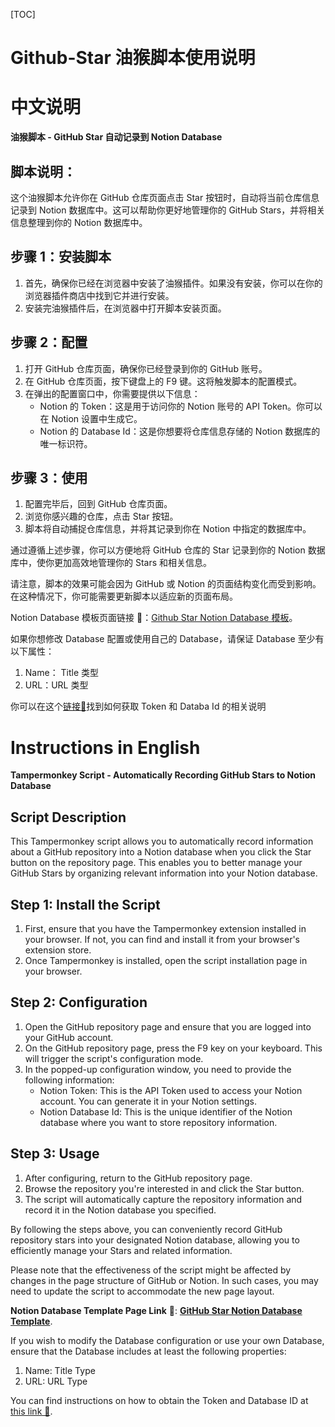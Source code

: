 [TOC]

# Github-Star 油猴脚本使用说明

# 中文说明

**油猴脚本 - GitHub Star 自动记录到 Notion Database**

## 脚本说明：

这个油猴脚本允许你在 GitHub 仓库页面点击 Star 按钮时，自动将当前仓库信息记录到 Notion 数据库中。这可以帮助你更好地管理你的 GitHub Stars，并将相关信息整理到你的 Notion 数据库中。

## **步骤 1：安装脚本**

1. 首先，确保你已经在浏览器中安装了油猴插件。如果没有安装，你可以在你的浏览器插件商店中找到它并进行安装。
2. 安装完油猴插件后，在浏览器中打开脚本安装页面。

## **步骤 2：配置**

1. 打开 GitHub 仓库页面，确保你已经登录到你的 GitHub 账号。
2. 在 GitHub 仓库页面，按下键盘上的 F9 键。这将触发脚本的配置模式。
3. 在弹出的配置窗口中，你需要提供以下信息：
    - Notion 的 Token：这是用于访问你的 Notion 账号的 API Token。你可以在 Notion 设置中生成它。
    - Notion 的 Database Id：这是你想要将仓库信息存储的 Notion 数据库的唯一标识符。

## **步骤 3：使用**

1. 配置完毕后，回到 GitHub 仓库页面。
2. 浏览你感兴趣的仓库，点击 Star 按钮。
3. 脚本将自动捕捉仓库信息，并将其记录到你在 Notion 中指定的数据库中。

通过遵循上述步骤，你可以方便地将 GitHub 仓库的 Star 记录到你的 Notion 数据库中，使你更加高效地管理你的 Stars 和相关信息。

请注意，脚本的效果可能会因为 GitHub 或 Notion 的页面结构变化而受到影响。在这种情况下，你可能需要更新脚本以适应新的页面布局。

Notion Database 模板页面链接 🔗：[Github Star Notion Database 模板](https://www.notion.so/3ad1ccd895434812ae2335f7617a50a6?pvs=21)。

如果你想修改 Database 配置或使用自己的 Database，请保证 Database 至少有以下属性：

1. Name： Title 类型
2. URL：URL 类型

你可以在这个[链接🔗](https://notion-b-sigma.vercel.app/how%20to%20get%20notion%20token%20and%20database%20id)找到如何获取 Token 和 Databa Id 的相关说明

# Instructions in English

**Tampermonkey Script - Automatically Recording GitHub Stars to Notion Database**

## Script Description

This Tampermonkey script allows you to automatically record information about a GitHub repository into a Notion database when you click the Star button on the repository page. This enables you to better manage your GitHub Stars by organizing relevant information into your Notion database.

## **Step 1: Install the Script**

1. First, ensure that you have the Tampermonkey extension installed in your browser. If not, you can find and install it from your browser's extension store.
2. Once Tampermonkey is installed, open the script installation page in your browser.

## **Step 2: Configuration**

1. Open the GitHub repository page and ensure that you are logged into your GitHub account.
2. On the GitHub repository page, press the F9 key on your keyboard. This will trigger the script's configuration mode.
3. In the popped-up configuration window, you need to provide the following information:
    - Notion Token: This is the API Token used to access your Notion account. You can generate it in your Notion settings.
    - Notion Database Id: This is the unique identifier of the Notion database where you want to store repository information.

## **Step 3: Usage**

1. After configuring, return to the GitHub repository page.
2. Browse the repository you're interested in and click the Star button.
3. The script will automatically capture the repository information and record it in the Notion database you specified.

By following the steps above, you can conveniently record GitHub repository stars into your designated Notion database, allowing you to efficiently manage your Stars and related information.

Please note that the effectiveness of the script might be affected by changes in the page structure of GitHub or Notion. In such cases, you may need to update the script to accommodate the new page layout.

**Notion Database Template Page Link** 🔗: **[GitHub Star Notion Database Template](https://www.notion.so/3ad1ccd895434812ae2335f7617a50a6?pvs=21)**.

If you wish to modify the Database configuration or use your own Database, ensure that the Database includes at least the following properties:

1. Name: Title Type
2. URL: URL Type

You can find instructions on how to obtain the Token and Database ID at [this link 🔗](https://www.jiangjiwei.space/how%20to%20get%20notion%20token%20and%20database%20id).